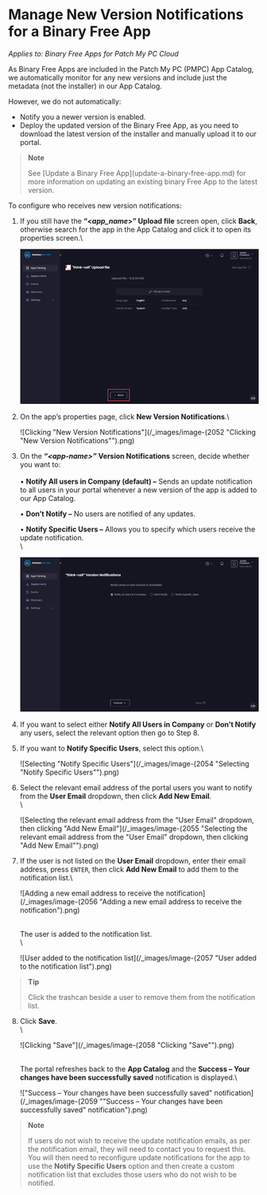 # Manage New Version Notifications for a Binary Free App

_Applies to: Binary Free Apps for Patch My PC Cloud_

As Binary Free Apps are included in the Patch My PC (PMPC) App Catalog, we automatically monitor for any new versions and include just the metadata (not the installer) in our App Catalog.

However, we do not automatically:

* Notify you a newer version is enabled.
* Deploy the updated version of the Binary Free App, as you need to download the latest version of the installer and manually upload it to our portal.

> **Note**
>
> See \[Update a Binary Free App]\(update-a-binary-free-app.md) for more information on updating an existing binary Free App to the latest version.

To configure who receives new version notifications:

1.  If you still have the **“<**_**app\_name**_**>” Upload file** screen open, click **Back**, otherwise search for the app in the App Catalog and click it to open its properties screen.\\

    ![](/_images/image-(2051).png)
2.  On the app’s properties page, click **New Version Notifications**.\\

    ![Clicking "New Version Notifications"](/_images/image-(2052 "Clicking \"New Version Notifications\"").png)
3.  On the **“**_**\<app-name>”**_**&#x20;Version Notifications** screen, decide whether you want to:\
    \
    • **Notify All users in Company (default) –** Sends an update notification to all users in your portal whenever a new version of the app is added to our App Catalog.

    • **Don’t Notify –** No users are notified of any updates.

    • **Notify Specific Users –** Allows you to specify which users receive the update notification.\
    \\

    ![](/_images/image-(2053).png)
4. If you want to select either **Notify All Users in Company** or **Don’t Notify** any users, select the relevant option then go to Step 8.
5.  If you want to **Notify Specific Users**, select this option.\\

    ![Selecting "Notify Specific Users"](/_images/image-(2054 "Selecting \"Notify Specific Users\"").png)
6.  Select the relevant email address of the portal users you want to notify from the **User Email** dropdown, then click **Add New Email**.\
    \\

    ![Selecting the relevant email address from the "User Email" dropdown, then clicking "Add New Email"](/_images/image-(2055 "Selecting the relevant email address from the \"User Email\" dropdown, then clicking \"Add New Email\"").png)
7.  If the user is not listed on the **User Email** dropdown, enter their email address, press `ENTER`, then click **Add New Email** to add them to the notification list.\\

    ![Adding a new email address to receive the notification](/_images/image-(2056 "Adding a new email address to receive the notification").png)

    \
    The user is added to the notification list.\
    \\

    ![User added to the notification list](/_images/image-(2057 "User added to the notification list").png)

> **Tip**
>
> Click the trashcan beside a user to remove them from the notification list.

8.  Click **Save**.\
    \\

    ![Clicking "Save"](/_images/image-(2058 "Clicking \"Save\"").png)

    \
    The portal refreshes back to the **App Catalog** and the **Success – Your changes have been successfully saved** notification is displayed.\\

    !["Success – Your changes have been successfully saved" notification](/_images/image-(2059 "\"Success – Your changes have been successfully saved\" notification").png)

> **Note**
>
> If users do not wish to receive the update notification emails, as per the notification email, they will need to contact you to request this. You will then need to reconfigure update notifications for the app to use the **Notify Specific Users** option and then create a custom notification list that excludes those users who do not wish to be notified.